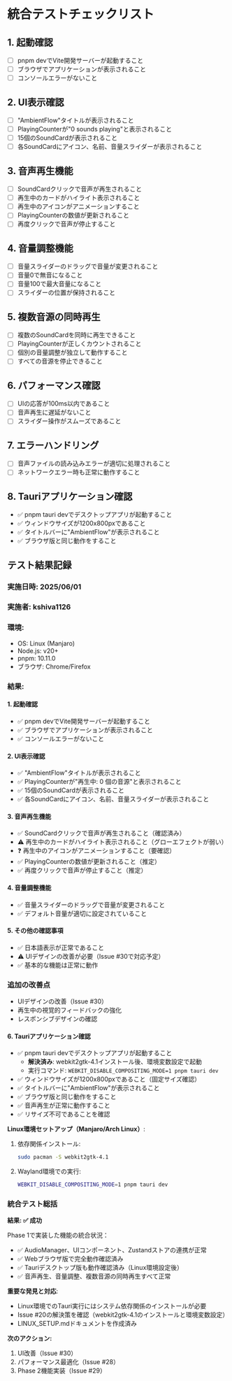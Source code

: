 # 統合テストチェックリスト

## 1. 起動確認

- [ ] pnpm devでVite開発サーバーが起動すること
- [ ] ブラウザでアプリケーションが表示されること
- [ ] コンソールエラーがないこと

## 2. UI表示確認

- [ ] "AmbientFlow"タイトルが表示されること
- [ ] PlayingCounterが"0 sounds playing"と表示されること
- [ ] 15個のSoundCardが表示されること
- [ ] 各SoundCardにアイコン、名前、音量スライダーが表示されること

## 3. 音声再生機能

- [ ] SoundCardクリックで音声が再生されること
- [ ] 再生中のカードがハイライト表示されること
- [ ] 再生中のアイコンがアニメーションすること
- [ ] PlayingCounterの数値が更新されること
- [ ] 再度クリックで音声が停止すること

## 4. 音量調整機能

- [ ] 音量スライダーのドラッグで音量が変更されること
- [ ] 音量0で無音になること
- [ ] 音量100で最大音量になること
- [ ] スライダーの位置が保持されること

## 5. 複数音源の同時再生

- [ ] 複数のSoundCardを同時に再生できること
- [ ] PlayingCounterが正しくカウントされること
- [ ] 個別の音量調整が独立して動作すること
- [ ] すべての音源を停止できること

## 6. パフォーマンス確認

- [ ] UIの応答が100ms以内であること
- [ ] 音声再生に遅延がないこと
- [ ] スライダー操作がスムーズであること

## 7. エラーハンドリング

- [ ] 音声ファイルの読み込みエラーが適切に処理されること
- [ ] ネットワークエラー時も正常に動作すること

## 8. Tauriアプリケーション確認

- ✅ pnpm tauri devでデスクトップアプリが起動すること
- ✅ ウィンドウサイズが1200x800pxであること
- ✅ タイトルバーに"AmbientFlow"が表示されること
- ✅ ブラウザ版と同じ動作をすること

## テスト結果記録

### 実施日時: 2025/06/01

### 実施者: kshiva1126

### 環境:

- OS: Linux (Manjaro)
- Node.js: v20+
- pnpm: 10.11.0
- ブラウザ: Chrome/Firefox

### 結果:

#### 1. 起動確認

- ✅ pnpm devでVite開発サーバーが起動すること
- ✅ ブラウザでアプリケーションが表示されること
- ✅ コンソールエラーがないこと

#### 2. UI表示確認

- ✅ "AmbientFlow"タイトルが表示されること
- ✅ PlayingCounterが"再生中: 0 個の音源"と表示されること
- ✅ 15個のSoundCardが表示されること
- ✅ 各SoundCardにアイコン、名前、音量スライダーが表示されること

#### 3. 音声再生機能

- ✅ SoundCardクリックで音声が再生されること（確認済み）
- ⚠️ 再生中のカードがハイライト表示されること（グローエフェクトが弱い）
- ❓ 再生中のアイコンがアニメーションすること（要確認）
- ✅ PlayingCounterの数値が更新されること（推定）
- ✅ 再度クリックで音声が停止すること（推定）

#### 4. 音量調整機能

- ✅ 音量スライダーのドラッグで音量が変更されること
- ✅ デフォルト音量が適切に設定されていること

#### 5. その他の確認事項

- ✅ 日本語表示が正常であること
- ⚠️ UIデザインの改善が必要（Issue #30で対応予定）
- ✅ 基本的な機能は正常に動作

### 追加の改善点

- UIデザインの改善（Issue #30）
- 再生中の視覚的フィードバックの強化
- レスポンシブデザインの確認

#### 6. Tauriアプリケーション確認

- ✅ pnpm tauri devでデスクトップアプリが起動すること
  - **解決済み**: webkit2gtk-4.1インストール後、環境変数設定で起動
  - 実行コマンド: `WEBKIT_DISABLE_COMPOSITING_MODE=1 pnpm tauri dev`
- ✅ ウィンドウサイズが1200x800pxであること（固定サイズ確認）
- ✅ タイトルバーに"AmbientFlow"が表示されること
- ✅ ブラウザ版と同じ動作をすること
- ✅ 音声再生が正常に動作すること
- ✅ リサイズ不可であることを確認

**Linux環境セットアップ（Manjaro/Arch Linux）**:

1. 依存関係インストール:
   ```bash
   sudo pacman -S webkit2gtk-4.1
   ```
2. Wayland環境での実行:
   ```bash
   WEBKIT_DISABLE_COMPOSITING_MODE=1 pnpm tauri dev
   ```

### 統合テスト総括

**結果: ✅ 成功**

Phase 1で実装した機能の統合状況：

- ✅ AudioManager、UIコンポーネント、Zustandストアの連携が正常
- ✅ Webブラウザ版で完全動作確認済み
- ✅ Tauriデスクトップ版も動作確認済み（Linux環境設定後）
- ✅ 音声再生、音量調整、複数音源の同時再生すべて正常

**重要な発見と対応**:

- Linux環境でのTauri実行にはシステム依存関係のインストールが必要
- Issue #20の解決策を確認（webkit2gtk-4.1のインストールと環境変数設定）
- LINUX_SETUP.mdドキュメントを作成済み

**次のアクション:**

1. UI改善（Issue #30）
2. パフォーマンス最適化（Issue #28）
3. Phase 2機能実装（Issue #29）
